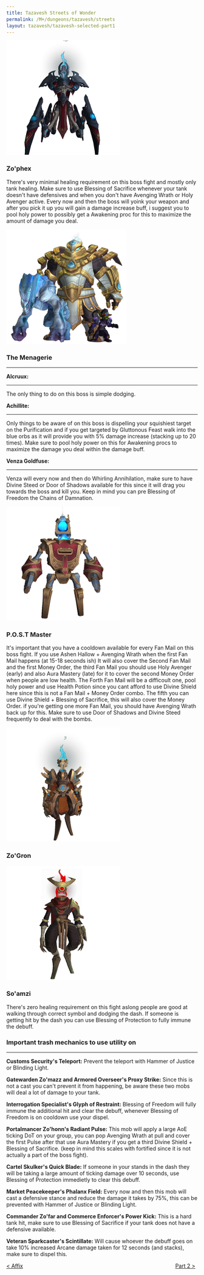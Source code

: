 ```yaml
---
title: Tazavesh Streets of Wonder
permalink: /M+/dungeons/tazavesh/streets
layout: tazavesh/tazavesh-selected-part1
---
```


<a>
    <img src="/assets/img/dungeons/zophex.png" class="dungeon_boss"/>
</a>

### Zo'phex

There's very minimal healing requirement on this boss fight and mostly only tank healing. Make sure to use Blessing of Sacrifice whenever your tank doesn't have defensives and when you don't have Avenging Wrath or Holy Avenger active. Every now and then the boss will yoink your weapon and after you pick it up you will gain a damage increase buff, i suggest you to pool holy power to possibly get a Awakening proc for this to maximize the amount of damage you deal.

<a>
    <img src="/assets/img/dungeons/menagerie.png" class="dungeon_boss"/>
</a>

### The Menagerie
---

**Alcruux:**

---

The only thing to do on this boss is simple dodging.

**Achillite:**

---

Only things to be aware of on this boss is dispelling your squishiest target on the Purification and if you get targeted by Gluttonous Feast walk into the blue orbs as it will provide you with 5% damage increase (stacking up to 20 times). Make sure to pool holy power on this for Awakening procs to maximize the damage you deal within the damage buff.

**Venza Goldfuse:**

---

Venza will every now and then do Whirling Annihilation, make sure to have Divine Steed or Door of Shadows available for this since it will drag you towards the boss and kill you. Keep in mind you can pre Blessing of Freedom the Chains of Damnation.

<a>
    <img src="/assets/img/dungeons/postmaster.png" class="dungeon_boss"/>
</a>

### P.O.S.T Master

It's important that you have a cooldown available for every Fan Mail on this boss fight. If you use Ashen Hallow + Avenging Wrath when the first Fan Mail happens (at 15-18 seconds ish) It will also cover the Second Fan Mail and the first Money Order, the third Fan Mail you should use Holy Avenger (early) and also Aura Mastery (late) for it to cover the second Money Order when people are low health. The Forth Fan Mail will be a difficoult one, pool holy power and use Health Potion since you cant afford to use Divine Shield here since this is not a Fan Mail + Money Order combo. The fifth you can use Divine Shield + Blessing of Sacrifice, this will also cover the Money Order. if you're getting one more Fan Mail, you should have Avenging Wrath back up for this. Make sure to use Door of Shadows and Divine Steed frequently to deal with the bombs.

<a>
    <img src="/assets/img/dungeons/zogron.png" class="dungeon_boss"/>
</a>

### Zo'Gron



<a>
    <img src="/assets/img/dungeons/soamzi.png" class="dungeon_boss"/>
</a>

### So'amzi

There's zero healing requirement on this fight aslong people are good at walking through correct symbol and dodging the dash. If someone is getting hit by the dash you can use Blessing of Protection to fully immune the debuff.

### Important trash mechanics to use utility on

---
**Customs Security's Teleport:** Prevent the teleport with Hammer of Justice or Blinding Light.

**Gatewarden Zo'mazz and Armored Overseer's Proxy Strike:** Since this is not a cast you can't prevent it from happening, be aware these two mobs will deal a lot of damage to your tank.

**Interrogation Specialist's Glyph of Restraint:** Blessing of Freedom will fully immune the additional hit and clear the debuff, whenever Blessing of Freedom is on cooldown use your dispel.

**Portalmancer Zo'honn's Radiant Pulse:** This mob will apply a large AoE ticking DoT on your group, you can pop Avenging Wrath at pull and cover the first Pulse after that use Aura Mastery if you get a third Divine Shield + Blessing of Sacrifice. (keep in mind this scales with fortified since it is not actually a part of the boss fight).

**Cartel Skulker's Quick Blade:** If someone in your stands in the dash they will be taking a large amount of ticking damage over 10 seconds, use Blessing of Protection immedietly to clear this debuff.

**Market Peacekeeper's Phalanx Field:** Every now and then this mob will cast a defensive stance and reduce the damage it takes by 75%, this can be prevented with Hammer of Justice or Blinding Light.

**Commander Zo'far and Commerce Enforcer's Power Kick:** This is a hard tank hit, make sure to use Blessing of Sacrifice if your tank does not have a defensive available.

**Veteran Sparkcaster's Scintillate:** Will cause whoever the debuff goes on take 10% increased Arcane damage taken for 12 seconds (and stacks), make sure to dispel this.




<div>
    <div style="text-align:left;display: inline-block;width: 49%;">
        <a href="/M+/dungeons/affixes">
            < Affix
        </a>
    </div>
    <div style="text-align:right;display: inline-block;width: 49%;">
        <a href="/M+/dungeons/tazavesh/gambit/hylbrande">
            Part 2 >
        </a>
    </div>
</div>
